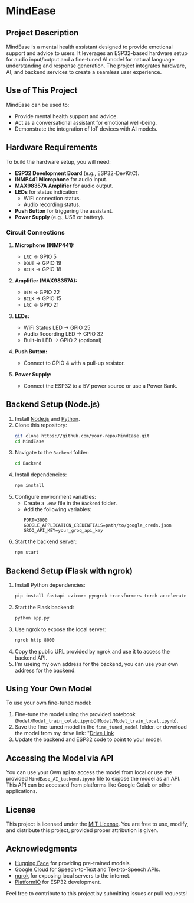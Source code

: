 # MindEase

## Project Description
MindEase is a mental health assistant designed to provide emotional support and advice to users. It leverages an ESP32-based hardware setup for audio input/output and a fine-tuned AI model for natural language understanding and response generation. The project integrates hardware, AI, and backend services to create a seamless user experience.

## Use of This Project
MindEase can be used to:
- Provide mental health support and advice.
- Act as a conversational assistant for emotional well-being.
- Demonstrate the integration of IoT devices with AI models.

## Hardware Requirements
To build the hardware setup, you will need:
- **ESP32 Development Board** (e.g., ESP32-DevKitC).
- **INMP441 Microphone** for audio input.
- **MAX98357A Amplifier** for audio output.
- **LEDs** for status indication:
  - WiFi connection status.
  - Audio recording status.
- **Push Button** for triggering the assistant.
- **Power Supply** (e.g., USB or battery).

### Circuit Connections
1. **Microphone (INMP441):**
   - `LRC` → GPIO 5
   - `DOUT` → GPIO 19
   - `BCLK` → GPIO 18

2. **Amplifier (MAX98357A):**
   - `DIN` → GPIO 22
   - `BCLK` → GPIO 15
   - `LRC` → GPIO 21

3. **LEDs:**
   - WiFi Status LED → GPIO 25
   - Audio Recording LED → GPIO 32
   - Built-in LED → GPIO 2 (optional)

4. **Push Button:**
   - Connect to GPIO 4 with a pull-up resistor.

5. **Power Supply:**
   - Connect the ESP32 to a 5V power source or use a Power Bank.

## Backend Setup (Node.js)
1. Install [Node.js](https://nodejs.org/) and [Python](https://www.python.org/).
2. Clone this repository:
   ```bash
   git clone https://github.com/your-repo/MindEase.git
   cd MindEase
   ```
3. Navigate to the `Backend` folder:
   ```bash
   cd Backend
   ```
4. Install dependencies:
   ```bash
   npm install
   ```
5. Configure environment variables:
   - Create a `.env` file in the `Backend` folder.
   - Add the following variables:
     ```
     PORT=3000
     GOOGLE_APPLICATION_CREDENTIALS=path/to/google_creds.json
     GROQ_API_KEY=your_groq_api_key
     ```
6. Start the backend server:
   ```bash
   npm start
   ```

## Backend Setup (Flask with ngrok)
1. Install Python dependencies:
   ```bash
   pip install fastapi uvicorn pyngrok transformers torch accelerate
   ```
2. Start the Flask backend:
   ```bash
   python app.py
   ```
3. Use ngrok to expose the local server:
   ```bash
   ngrok http 8000
   ```
4. Copy the public URL provided by ngrok and use it to access the backend API.
5. I'm useing my own address for the backend, you can use your own address for the backend. 
   

## Using Your Own Model
To use your own fine-tuned model:
1. Fine-tune the model using the provided notebook (`Model/Model_train_colab.ipynb`or`Model/Model_train_local.ipynb`).
2. Save the fine-tuned model in the `fine_tuned_model` folder.
   or download the model from my drive link: "[Drive Link](https://drive.google.com/drive/folders/11VeRhBe8cPlYCW4i28w7onL91DcEWnJX?usp=sharing)
3. Update the backend and ESP32 code to point to your model.

## Accessing the Model via API
You can use your Own api to access the model from local or use the provided `MindEase_AI_backend.ipynb` file to expose the model as an API. This API can be accessed from platforms like Google Colab or other applications.

## License
This project is licensed under the [MIT License](https://opensource.org/licenses/MIT). You are free to use, modify, and distribute this project, provided proper attribution is given.

## Acknowledgments
- [Hugging Face](https://huggingface.co/) for providing pre-trained models.
- [Google Cloud](https://cloud.google.com/) for Speech-to-Text and Text-to-Speech APIs.
- [ngrok](https://ngrok.com/) for exposing local servers to the internet.
- [PlatformIO](https://platformio.org/) for ESP32 development.

Feel free to contribute to this project by submitting issues or pull requests!
